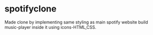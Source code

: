 # spotifyclone
Made clone by implementing same styling as main spotify website build music-player inside it using icons-HTML,CSS.
